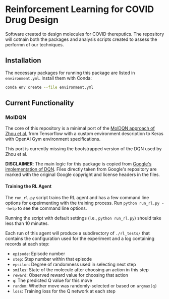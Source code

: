 # Reinforcement Learning for COVID Drug Design

Software created to design molecules for COVID thereputics.
The repository will cotnain both the packages and analysis scripts created 
to assess the performn of our techniques.

## Installation

The necessary packages for running this package are listed in `environment.yml`.
Install them with Conda:

```bash
conda env create --file environment.yml
```

## Current Functionality

### MolDQN

The core of this repository is a minimal port of the [MolDQN approach of Zhou et al.](http://www.nature.com/articles/s41598-019-47148-x) from Tensorflow with a custom environment description to Keras with OpenAI Gym environment specifications.

This port is currently missing the bootstrapped version of the DQN used by Zhou et al.

**DISCLAIMER**: The main logic for this package is copied from [Google's implementation of DQN](https://github.com/google-research/google-research/blob/master/mol_dqn/chemgraph/dqn/molecules.py). 
Files directly taken from Google's repository are marked with the original Google copyright and license headers in the files.

#### Training the RL Agent

The `run_rl.py` script trains the RL agent and has a few command line options for expeirmenting with the training process.
Run `python run_rl.py --help` to see the command line options.

Running the script with default settings (i.e., `python run_rl.py`) should take less than 10 minutes.

Each run of this agent will produce a subdirectory of `./rl_tests/` that contains the configuration used for the experiment
and a log containing records at each step:

- `episode`: Episode number
- `step`: Step number within that episode
- `epsilon`: Degree of randomness used in selecting next step
- `smiles`: State of the molecule after choosing an action in this step
- `reward`: Observed reward value for choosing that action
- `q`: The predicted Q value for this move
- `random`: Whether move was randomly-selected or based on `argmax(q)`
- `loss`: Training loss for the Q network at each step
